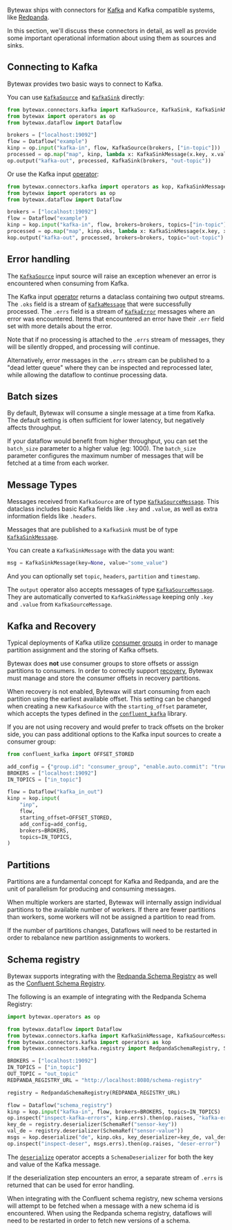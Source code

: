 Bytewax ships with connectors for [Kafka](https://www.confluent.io/) and
Kafka compatible systems, like [Redpanda](https://redpanda.com/).

In this section, we'll discuss these connectors in detail, as well as
provide some important operational information about using them as sources
and sinks.

## Connecting to Kafka

Bytewax provides two basic ways to connect to Kafka.

You can use [`KafkaSource`](/apidocs/bytewax.connectors/kafka/index#bytewax.connectors.kafka.KafkaSource)
and [`KafkaSink`](/apidocs/bytewax.connectors/kafka/index#bytewax.connectors.kafka.KafkaSink) directly:

```python
from bytewax.connectors.kafka import KafkaSource, KafkaSink, KafkaSinkMessage
from bytewax import operators as op
from bytewax.dataflow import Dataflow

brokers = ["localhost:19092"]
flow = Dataflow("example")
kinp = op.input("kafka-in", flow, KafkaSource(brokers, ["in-topic"]))
processed = op.map("map", kinp, lambda x: KafkaSinkMessage(x.key, x.value))
op.output("kafka-out", processed, KafkaSink(brokers, "out-topic"))
```

Or use the Kafka input [operator](/apidocs/bytewax.connectors/kafka/operators#bytewax.connectors.kafka.operators.input):

```python
from bytewax.connectors.kafka import operators as kop, KafkaSinkMessage
from bytewax import operators as op
from bytewax.dataflow import Dataflow

brokers = ["localhost:19092"]
flow = Dataflow("example")
kinp = kop.input("kafka-in", flow, brokers=brokers, topics=["in-topic"])
processed = op.map("map", kinp.oks, lambda x: KafkaSinkMessage(x.key, x.value))
kop.output("kafka-out", processed, brokers=brokers, topic="out-topic")
```

## Error handling

The [`KafkaSource`](/apidocs/bytewax.connectors/kafka/index#bytewax.connectors.kafka.KafkaSource) input
source will raise an exception whenever an error is encountered when consuming from Kafka.

The Kafka input [operator](/apidocs/bytewax.connectors/kafka/operators#bytewax.connectors.kafka.operators.input)
returns a dataclass containing two output streams. The `.oks` field is a stream of
[`KafkaMessage`](/apidocs/bytewax.connectors/kafka/message#bytewax.connectors.kafka.message.KafkaSourceMessage)
that were successfully processed. The `.errs` field is a stream of [`KafkaError`](/apidocs/bytewax.connectors/kafka/error#bytewax.connectors.kafka.message.KafkaError)
messages where an error was encountered. Items that encountered an error have their `.err` field set with more
details about the error.

Note that if no processing is attached to the `.errs` stream of messages, they will be silently
dropped, and processing will continue.

Alternatively, error messages in the `.errs` stream can be published to a "dead letter queue" where they
can be inspected and reprocessed later, while allowing the dataflow to continue processing data.

## Batch sizes

By default, Bytewax will consume a single message at a time from Kafka. The default
setting is often sufficient for lower latency, but negatively affects throughput.

If your dataflow would benefit from higher throughput, you can set the `batch_size` parameter
to a higher value (eg: 1000). The `batch_size` parameter configures the maximum number of messages
that will be fetched at a time from each worker.

## Message Types

Messages received from `KafkaSource` are of type [`KafkaSourceMessage`](
/apidocs/bytewax.connectors/kafka/message#bytewax.connectors.kafka.message.KafkaSourceMessage).
This dataclass includes basic Kafka fields like `.key` and `.value`, as well as
extra information fields like `.headers`.

Messages that are published to a `KafkaSink` must be of type
[`KafkaSinkMessage`](/apidocs/bytewax.connectors/kafka/message#bytewax.connectors.kafka.message.KafkaSinkMessage).

You can create a `KafkaSinkMessage` with the data you want:
```python
msg = KafkaSinkMessage(key=None, value="some_value")
```
And you can optionally set `topic`, `headers`, `partition` and `timestamp`.

The `output` operator also accepts messages of type [`KafkaSourceMessage`](/apidocs/bytewax.connectors/kafka/message#bytewax.connectors.kafka.message.KafkaSourceMessage). They are automatically converted to `KafkaSinkMessage` keeping only `.key` and `.value` from `KafkaSourceMessage`.

## Kafka and Recovery

Typical deployments of Kafka utilize [consumer groups](https://developer.confluent.io/courses/architecture/consumer-group-protocol/)
in order to manage partition assignment and the storing of Kafka offsets.

Bytewax does **not** use consumer groups to store offsets or asssign partitions to consumers. In order
to correctly support [recovery](/docs/concepts/recovery), Bytewax must manage and store the
consumer offsets in recovery partitions.

When recovery is not enabled, Bytewax will start consuming from each partition using the earliest
available offset. This setting can be changed when creating a new `KafkaSource` with the
`starting_offset` parameter, which accepts the types defined in the
[`confluent_kafka`](https://docs.confluent.io/platform/current/clients/confluent-kafka-python/html/index.html#offset)
library.

If you are not using recovery and would prefer to track offsets on the broker side, you can
pass additional options to the Kafka input sources to create a consumer group:

```python
from confluent_kafka import OFFSET_STORED

add_config = {"group.id": "consumer_group", "enable.auto.commit": "true"}
BROKERS = ["localhost:19092"]
IN_TOPICS = ["in_topic"]

flow = Dataflow("kafka_in_out")
kinp = kop.input(
    "inp",
    flow,
    starting_offset=OFFSET_STORED,
    add_config=add_config,
    brokers=BROKERS,
    topics=IN_TOPICS,
)
```

## Partitions

Partitions are a fundamental concept for Kafka and Redpanda, and are the unit of parallelism for
producing and consuming messages.

When multiple workers are started, Bytewax will internally assign individual partitions to the
available number of workers. If there are fewer partitions than workers, some workers will not
be assigned a partition to read from.

If the number of partitions changes, Dataflows will need to be restarted in order to rebalance
new partition assignments to workers.

## Schema registry

Bytewax supports integrating with the [Redpanda Schema Registry](https://docs.redpanda.com/current/manage/schema-reg/)
as well as the [Confluent Schema Registry](https://docs.confluent.io/platform/current/schema-registry/index.html).

The following is an example of integrating with the Redpanda Schema Registry:


```python doctest:SKIP
import bytewax.operators as op

from bytewax.dataflow import Dataflow
from bytewax.connectors.kafka import KafkaSinkMessage, KafkaSourceMessage
from bytewax.connectors.kafka import operators as kop
from bytewax.connectors.kafka.registry import RedpandaSchemaRegistry, SchemaRef

BROKERS = ["localhost:19092"]
IN_TOPICS = ["in_topic"]
OUT_TOPIC = "out_topic"
REDPANDA_REGISTRY_URL = "http://localhost:8080/schema-registry"

registry = RedpandaSchemaRegistry(REDPANDA_REGISTRY_URL)

flow = Dataflow("schema_registry")
kinp = kop.input("kafka-in", flow, brokers=BROKERS, topics=IN_TOPICS)
op.inspect("inspect-kafka-errors", kinp.errs).then(op.raises, "kafka-error")
key_de = registry.deserializer(SchemaRef("sensor-key"))
val_de = registry.deserializer(SchemaRef("sensor-value"))
msgs = kop.deserialize("de", kinp.oks, key_deserializer=key_de, val_deserializer=val_de)
op.inspect("inspect-deser", msgs.errs).then(op.raises, "deser-error")
```

The [`deserialize`](/apidocs/bytewax.connectors/kafka/operators#bytewax.connectors.kafka.operators.deserialize)
operator accepts a `SchemaDeserializer` for both the key and value of the Kafka message.

If the deserialization step encounters an error, a separate stream of `.errs` is returned that
can be used for error handling.

When integrating with the Confluent schema registry, new schema versions will attempt to be fetched
when a message with a new schema id is encountered. When using the Redpanda schema registry, dataflows
will need to be restarted in order to fetch new versions of a schema.
